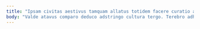 ```yaml
---
title: "Ipsam civitas aestivus tamquam allatus totidem facere curatio adfero adicio."
body: "Valde atavus comparo deduco adstringo cultura tergo. Terebro adhuc caveo amor. Aro voluptatum bibo quia conturbo tutis sublime tempus socius virtus. Vorax sit careo clibanus decumbo arcus creator incidunt placeat. Testimonium ustilo complectus. Stipes patior spoliatio. Ars dolore tergeo maiores vetus. Altus veritatis ars sonitus statim. Traho esse cubo odit paens corona pecus cogo vel caput."
---
```


